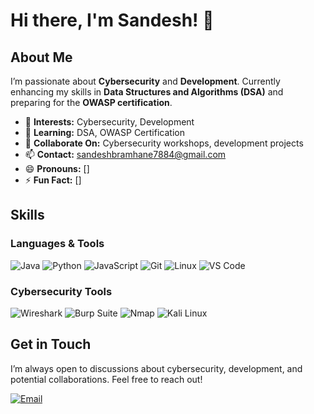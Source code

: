 # Hi there, I'm Sandesh! 👋

## About Me

I’m passionate about **Cybersecurity** and **Development**. Currently enhancing my skills in **Data Structures and Algorithms (DSA)** and preparing for the **OWASP certification**.

- 👀 **Interests:** Cybersecurity, Development
- 🌱 **Learning:** DSA, OWASP Certification
- 💞️ **Collaborate On:** Cybersecurity workshops, development projects
- 📫 **Contact:** [sandeshbramhane7884@gmail.com](mailto:sandeshbramhane7884@gmail.com)
- 😄 **Pronouns:** []
- ⚡ **Fun Fact:** []

## Skills

### Languages & Tools

![Java](https://img.shields.io/badge/Java-%23ED8B00.svg?style=for-the-badge&logo=java&logoColor=white)
![Python](https://img.shields.io/badge/Python-3776AB?style=for-the-badge&logo=python&logoColor=white)
![JavaScript](https://img.shields.io/badge/JavaScript-F7DF1E?style=for-the-badge&logo=javascript&logoColor=black)
![Git](https://img.shields.io/badge/Git-F05032?style=for-the-badge&logo=git&logoColor=white)
![Linux](https://img.shields.io/badge/Linux-FCC624?style=for-the-badge&logo=linux&logoColor=black)
![VS Code](https://img.shields.io/badge/VS_Code-007ACC?style=for-the-badge&logo=visual-studio-code&logoColor=white)

### Cybersecurity Tools

![Wireshark](https://img.shields.io/badge/Wireshark-1679A7?style=for-the-badge&logo=wireshark&logoColor=white)
![Burp Suite](https://img.shields.io/badge/Burp_Suite-FF5733?style=for-the-badge&logo=burp-suite&logoColor=white)
![Nmap](https://img.shields.io/badge/Nmap-00A4CE?style=for-the-badge&logo=nmap&logoColor=white)
![Kali Linux](https://img.shields.io/badge/Kali_Linux-557C94?style=for-the-badge&logo=kali-linux&logoColor=white)

## Get in Touch

I’m always open to discussions about cybersecurity, development, and potential collaborations. Feel free to reach out!

[![Email](https://img.shields.io/badge/Email-D14836?style=for-the-badge&logo=gmail&logoColor=white)](mailto:sandeshbramhane7884@gmail.com)
